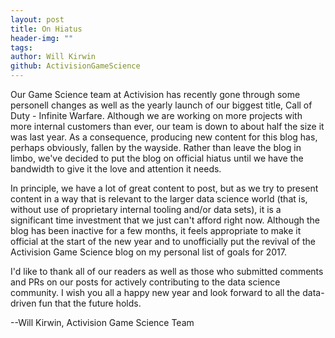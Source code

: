 ```yaml
---
layout: post
title: On Hiatus
header-img: ""
tags:
author: Will Kirwin
github: ActivisionGameScience
---
```


<!--excerpt.start-->
Our Game Science team at Activision has recently gone through some personell changes as well as the yearly launch of our biggest title, Call of Duty - Infinite Warfare. Although we are working on more projects with more internal customers than ever, our team is down to about half the size it was last year. As a consequence, producing new content for this blog has, perhaps obviously, fallen by the wayside. Rather than leave the blog in limbo, we've decided to put the blog on official hiatus until we have the bandwidth to give it the love and attention it needs. 

In principle, we have a lot of great content to post, but as we try to present content in a way that is relevant to the larger data science world (that is, without use of proprietary internal tooling and/or data sets), it is a significant time investment that we just can't afford right now. Although the blog has been inactive for a few months, it feels appropriate to make it official at the start of the new year and to unofficially put the revival of the Activision Game Science blog on my personal list of goals for 2017.

I'd like to thank all of our readers as well as those who submitted comments and PRs on our posts for actively contributing to the data science community. I wish you all a happy new year and look forward to all the data-driven fun that the future holds.

--Will Kirwin, Activision Game Science Team
<!--excerpt.end-->
